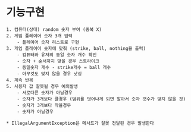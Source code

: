 # 기능구현
    1. 컴퓨터(상대) random 숫자 부여 (중복 X)
    2. 게임 플레이어 숫자 3개 입력
        - 플레이어 숫자 리스트로 구현
    3. 게임 플레이어 숫자에 맞춰 (strike, ball, nothing을 출력)
        - 컴퓨터와 유저의 동일 숫자 개수 확인
        - 숫자 + 순서까지 맞을 경우 스트라이크
        - 동일숫자 개수 - strike개수 = ball 개수
        - 아무것도 맞지 않을 경우 낫싱
    4. 계속 반복
    5. 사용자 값 잘못될 경우 예외발생
        - 서로다른 숫자가 아닐경우
        - 숫자가 3개보다 클경우 (범위를 벗어나게 되면 알아서 숫자 갯수가 맞지 않을 것)
        - 숫자가 3개보다 작을경우
        - 숫자가 아닐경우
    
    * IllegalArgumentException은 메서드가 잘못 전달된 경우 발생한다
